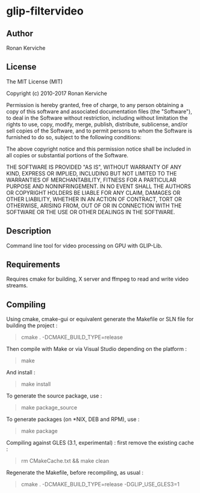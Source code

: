 glip-filtervideo
==============

Author
--------------
Ronan Kerviche

License
--------------
The MIT License (MIT)

Copyright (c) 2010-2017 Ronan Kerviche

Permission is hereby granted, free of charge, to any person obtaining a copy
of this software and associated documentation files (the "Software"), to deal
in the Software without restriction, including without limitation the rights
to use, copy, modify, merge, publish, distribute, sublicense, and/or sell
copies of the Software, and to permit persons to whom the Software is
furnished to do so, subject to the following conditions:

The above copyright notice and this permission notice shall be included in
all copies or substantial portions of the Software.

THE SOFTWARE IS PROVIDED "AS IS", WITHOUT WARRANTY OF ANY KIND, EXPRESS OR
IMPLIED, INCLUDING BUT NOT LIMITED TO THE WARRANTIES OF MERCHANTABILITY,
FITNESS FOR A PARTICULAR PURPOSE AND NONINFRINGEMENT. IN NO EVENT SHALL THE
AUTHORS OR COPYRIGHT HOLDERS BE LIABLE FOR ANY CLAIM, DAMAGES OR OTHER
LIABILITY, WHETHER IN AN ACTION OF CONTRACT, TORT OR OTHERWISE, ARISING FROM,
OUT OF OR IN CONNECTION WITH THE SOFTWARE OR THE USE OR OTHER DEALINGS IN
THE SOFTWARE.

Description
--------------
Command line tool for video processing on GPU with GLIP-Lib.

Requirements
--------------
Requires cmake for building, X server and ffmpeg to read and write video streams.

Compiling
--------------
Using cmake, cmake-gui or equivalent generate the Makefile or SLN file for building the project :

> cmake . -DCMAKE_BUILD_TYPE=release

Then compile with Make or via Visual Studio depending on the platform :

> make

And install :

> make install

To generate the source package, use :

> make package_source

To generate packages (on *NIX, DEB and RPM), use :

> make package

Compiling against GLES (3.1, experimental) : first remove the existing cache :

> rm CMakeCache.txt && make clean

Regenerate the Makefile, before recompiling, as usual :

> cmake . -DCMAKE_BUILD_TYPE=release -DGLIP_USE_GLES3=1
